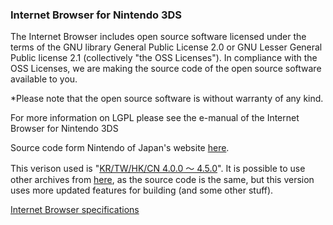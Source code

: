 ### Internet Browser for Nintendo 3DS

The Internet Browser includes open source software licensed under the terms of the GNU library General Public License 2.0 or GNU Lesser General Public license 2.1 (collectively "the OSS Licenses"). In compliance with the OSS Licenses, we are making the source code of the open source software available to you.

*Please note that the open source software is without warranty of any kind.

For more information on LGPL please see the e-manual of the Internet Browser for Nintendo 3DS 

Source code form Nintendo of Japan's website [here](https://www.nintendo.co.jp/support/oss/index.html).

This verison used is "[KR/TW/HK/CN 4.0.0 ～ 4.5.0](https://www.nintendo.co.jp/support/oss/data/3DS_InternetBrowser_OpenSources_KR_TW_HK_CN_4.0.0-4.5.0.zip)". It is possible to use other archives from [here](https://web.archive.org/web/20140122162134/http://www.nintendo.com/3ds/internetbrowser/sourcecode/), as the source code is the same, but this version uses more updated features for building (and some other stuff).

[Internet Browser specifications](http://www.nintendo.com/3ds/internetbrowser/specs)
